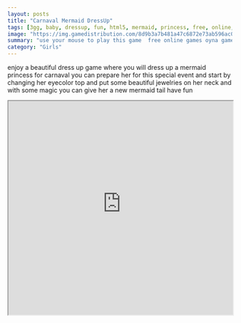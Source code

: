```yaml
---
layout: posts
title: "Carnaval Mermaid DressUp"
tags: [3gg, baby, dressup, fun, html5, mermaid, princess, free, online, games, oyna, game, free, games, play, play, games]
image: "https://img.gamedistribution.com/8d9b3a7b481a47c6872e73ab596ac081.jpg"
summary: "use your mouse to play this game  free online games oyna game free games play play games"
category: "Girls"
---
```


enjoy a beautiful dress up game where you will dress up a mermaid princess for carnaval you can prepare her for this special event and start by changing her eyecolor top and put some beautiful jewelries on her neck and with some magic you can give her a new mermaid tail have fun

<iframe width="100%" height="480px;" src="https://html5.gamedistribution.com/8d9b3a7b481a47c6872e73ab596ac081/"></iframe>